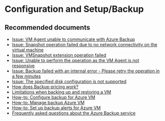<properties
	pageTitle="configuration and setup/backup"
	description="configuration and setup/backup"
	service="microsoft.compute"
	resource="virtualmachines"
	authors="scottazure"
	displayOrder=""
	selfHelpType="generic"
	supportTopicIds="32565494"
	resourceTags=""
	productPesIds="14749"
	cloudEnvironments="public"
/>
# Configuration and Setup/Backup
## **Recommended documents**
* [Issue: VM Agent unable to communicate with Azure Backup](https://docs.microsoft.com/azure/backup/backup-azure-troubleshoot-vm-backup-fails-snapshot-timeout#vm-agent-unable-to-communicate-with-azure-backup)<br> 
* [Issue: Snapshot operation failed due to no network connectivity on the virtual machine](https://docs.microsoft.com/azure/backup/backup-azure-troubleshoot-vm-backup-fails-snapshot-timeout#snapshot-operation-failed-due-to-no-network-connectivity-on-the-virtual-machine)<br> 
* [Issue: VMSnapshot extension operation failed](https://docs.microsoft.com/azure/backup/backup-azure-troubleshoot-vm-backup-fails-snapshot-timeout#vmsnapshot-extension-operation-failed)<br> 
* [Issue: Unable to perform the operation as the VM Agent is not responsive](https://docs.microsoft.com/azure/backup/backup-azure-troubleshoot-vm-backup-fails-snapshot-timeout#unable-to-perform-the-operation-as-the-vm-agent-is-not-responsive)<br> 
* [Issue: Backup failed with an internal error - Please retry the operation in a few minutes](https://docs.microsoft.com/azure/backup/backup-azure-troubleshoot-vm-backup-fails-snapshot-timeout#backup-failed-with-an-internal-error---please-retry-the-operation-in-a-few-minutes)<br> 
* [Issue: The specified disk configuration is not supported](https://docs.microsoft.com/azure/backup/backup-azure-troubleshoot-vm-backup-fails-snapshot-timeout#the-specified-disk-configuration-is-not-supported)<br> 
* [How does Backup pricing work?](https://azure.microsoft.com/pricing/details/backup/)<br> 
* [Limitations when backing up and restoring a VM](https://docs.microsoft.com/azure/backup/backup-azure-arm-vms-prepare#limitations-when-backing-up-and-restoring-a-vm)<br> 
* [How-to: Configure backup for Azure VM](https://docs.microsoft.com/azure/backup/backup-azure-vms-first-look-arm)<br> 
* [How-to: Manage backup Azure VM](https://docs.microsoft.com/azure/backup/backup-azure-manage-vms)<br> 
* [How-to: Set up backup alerts for Azure VM](https://docs.microsoft.com/azure/backup/backup-azure-monitor-vms#how-do-i-find-information-about-the-alerts)<br> 
* [Frequently asked questions about the Azure Backup service](https://docs.microsoft.com/azure/backup/backup-azure-backup-faq)
